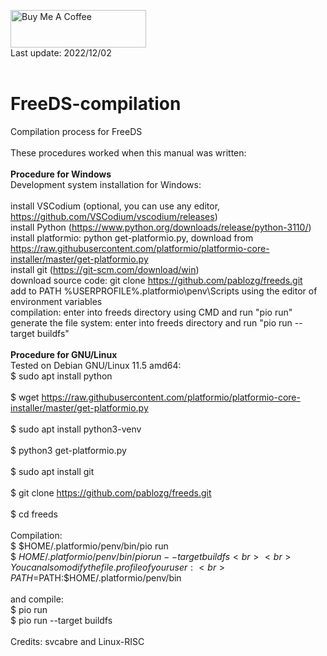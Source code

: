 <a href="https://www.buymeacoffee.com/rbpiuserf" target="_blank"><img src="https://cdn.buymeacoffee.com/buttons/v2/default-yellow.png" alt="Buy Me A Coffee" style="height: 60px !important;width: 217px !important;" ></a>
<br>
Last update: 2022/12/02<br>
<br>
# FreeDS-compilation
Compilation process for FreeDS<br>
<br>
These procedures worked when this manual was written:<br>
<br>
<b>Procedure for Windows</b><br>
Development system installation for Windows:<br>
<br>
install VSCodium (optional, you can use any editor, https://github.com/VSCodium/vscodium/releases)<br>
install Python (https://www.python.org/downloads/release/python-3110/)<br>
install platformio: python get-platformio.py, download from https://raw.githubusercontent.com/platformio/platformio-core-installer/master/get-platformio.py<br>
install git (https://git-scm.com/download/win)<br>
download source code: git clone https://github.com/pablozg/freeds.git<br>
add to PATH %USERPROFILE%.platformio\penv\Scripts using the editor of environment variables<br>
compilation: enter into freeds directory using CMD and run "pio run"<br>
generate the file system: enter into freeds directory and run "pio run --target buildfs"<br>
<br>
<b>Procedure for GNU/Linux</b><br>
Tested on Debian GNU/Linux 11.5 amd64:<br>
$ sudo apt install python<br>
<br>
$ wget https://raw.githubusercontent.com/platformio/platformio-core-installer/master/get-platformio.py<br>
<br>
$ sudo apt install python3-venv<br>
<br>
$ python3 get-platformio.py<br>
<br>
$ sudo apt install git<br>
<br>
$ git clone https://github.com/pablozg/freeds.git<br>
<br>
$ cd freeds<br>
<br>
Compilation:<br>
$ $HOME/.platformio/penv/bin/pio run<br>
$ $HOME/.platformio/penv/bin/pio run --target buildfs<br>
<br>
You can also modify the file .profile of your user:<br>
PATH=$PATH:$HOME/.platformio/penv/bin<br>
<br>
and compile:<br>
$ pio run<br>
$ pio run --target buildfs<br>
<br>
Credits: svcabre and Linux-RISC<br>
